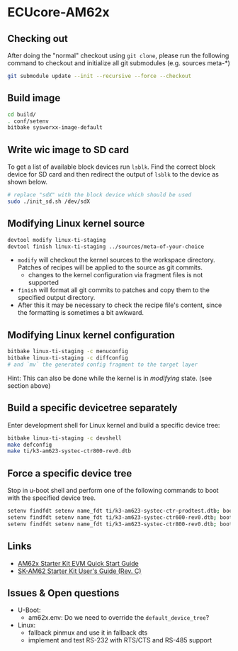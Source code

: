 # ECUcore-AM62x

## Checking out

After doing the "normal" checkout using `git clone`, please run the following
command to checkout and initialize all git submodules (e.g. sources meta-\*)

```sh
git submodule update --init --recursive --force --checkout
```

## Build image

```sh
cd build/
. conf/setenv
bitbake sysworxx-image-default
```

## Write wic image to SD card

To get a list of available block devices run `lsblk`. Find the correct block
device for SD card and then redirect the output of `lsblk` to the device as
shown below.

```sh
# replace "sdX" with the block device which should be used
sudo ./init_sd.sh /dev/sdX
```

## Modifying Linux kernel source

```sh
devtool modify linux-ti-staging
devtool finish linux-ti-staging ../sources/meta-of-your-choice
```

* `modify` will checkout the kernel sources to the workspace directory. Patches
  of recipes will be applied to the source as git commits.
  * changes to the kernel configuration via fragment files is not supported
* `finish` will format all git commits to patches and copy them to the specified
  output directory.
* After this it may be necessary to check the recipe file's content, since the
  formatting is sometimes a bit awkward.

## Modifying Linux kernel configuration

```sh
bitbake linux-ti-staging -c menuconfig
bitbake linux-ti-staging -c diffconfig
# and `mv` the generated config fragment to the target layer
```

Hint: This can also be done while the kernel is in _modifying_ state. (see
section above)

## Build a specific devicetree separately

Enter development shell for Linux kernel and build a specific device tree:

```sh
bitbake linux-ti-staging -c devshell
make defconfig
make ti/k3-am623-systec-ctr800-rev0.dtb
```

## Force a specific device tree

Stop in u-boot shell and perform one of the following commands to boot with the
specified device tree.

```sh
setenv findfdt setenv name_fdt ti/k3-am623-systec-ctr-prodtest.dtb; boot
setenv findfdt setenv name_fdt ti/k3-am623-systec-ctr600-rev0.dtb; boot
setenv findfdt setenv name_fdt ti/k3-am623-systec-ctr800-rev0.dtb; boot
```

## Links

* [AM62x Starter Kit EVM Quick Start Guide](https://dev.ti.com/tirex/explore/node?node=A__AdoyIZ2jtLBUfHZNVmgFBQ__am62x-devtools__FUz-xrs__LATEST&search=am62x)
* [SK-AM62 Starter Kit User's Guide (Rev. C)](https://www.ti.com/document-viewer/lit/html/spruj40)

## Issues & Open questions

* U-Boot:
  * am62x.env: Do we need to override the `default_device_tree`?
* Linux:
  * fallback pinmux and use it in fallback dts
  * implement and test RS-232 with RTS/CTS and RS-485 support
